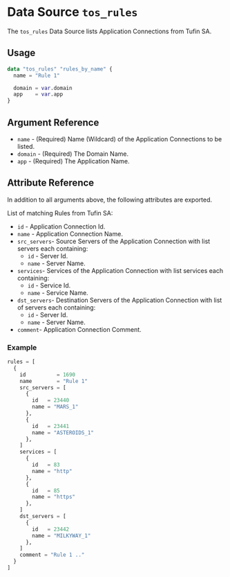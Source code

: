 # Data Source `tos_rules`

The `tos_rules` Data Source lists Application Connections from Tufin SA.

## Usage

```terraform
data "tos_rules" "rules_by_name" {
  name = "Rule 1"

  domain = var.domain
  app    = var.app
}
```

## Argument Reference

* `name` - (Required) Name (Wildcard) of the Application Connections to be listed.
* `domain` - (Required) The Domain Name.
* `app` - (Required) The Application Name.

## Attribute Reference

In addition to all arguments above, the following attributes are exported.

List of matching Rules from Tufin SA:

* `id` - Application Connection Id.
* `name` - Application Connection Name.
* `src_servers`- Source Servers of the Application Connection with list servers each containing:
    * `id` - Server Id.
    * `name` - Server Name.
* `services`- Services of the Application Connection with list services each containing:
    * `id` - Service Id.
    * `name` - Service Name.
* `dst_servers`- Destination Servers of the Application Connection with list of servers each containing:
    * `id` - Server Id.
    * `name` - Server Name.
* `comment`- Application Connection Comment.

### Example

```terraform
rules = [
  {
    id          = 1690
    name        = "Rule 1"
    src_servers = [
      {
        id   = 23440
        name = "MARS_1"
      },
      {
        id   = 23441
        name = "ASTEROIDS_1"
      },
    ]
    services = [
      {
        id   = 83
        name = "http"
      },
      {
        id   = 85
        name = "https"
      },
    ]
    dst_servers = [
      {
        id   = 23442
        name = "MILKYWAY_1"
      },
    ]
    comment = "Rule 1 .."
  }
]
```
